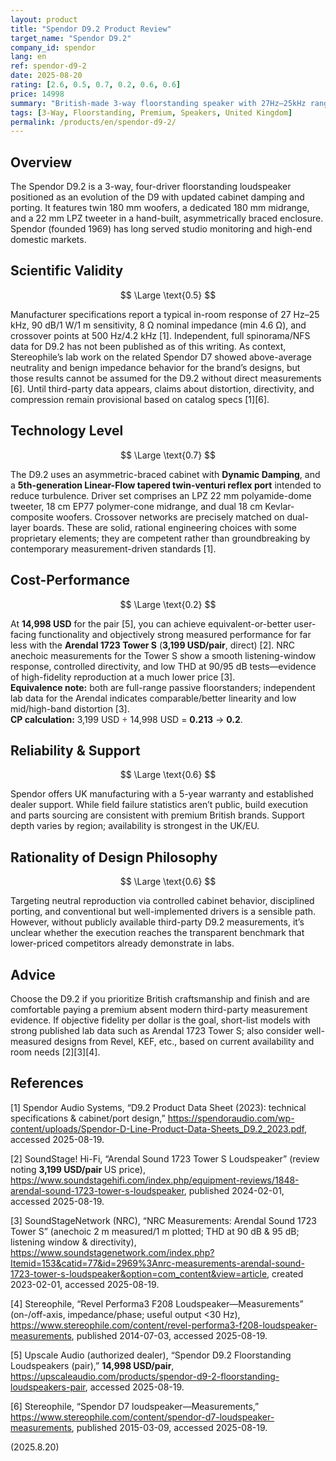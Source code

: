 ```yaml
---
layout: product
title: "Spendor D9.2 Product Review"
target_name: "Spendor D9.2"
company_id: spendor
lang: en
ref: spendor-d9-2
date: 2025-08-20
rating: [2.6, 0.5, 0.7, 0.2, 0.6, 0.6]
price: 14998
summary: "British-made 3-way floorstanding speaker with 27Hz–25kHz range and 90dB sensitivity; refined engineering and finish, but cost-performance is weak against objectively strong, lower-priced competitors"
tags: [3-Way, Floorstanding, Premium, Speakers, United Kingdom]
permalink: /products/en/spendor-d9-2/
---
```

## Overview

The Spendor D9.2 is a 3-way, four-driver floorstanding loudspeaker positioned as an evolution of the D9 with updated cabinet damping and porting. It features twin 180 mm woofers, a dedicated 180 mm midrange, and a 22 mm LPZ tweeter in a hand-built, asymmetrically braced enclosure. Spendor (founded 1969) has long served studio monitoring and high-end domestic markets.

## Scientific Validity

$$ \Large \text{0.5} $$

Manufacturer specifications report a typical in-room response of 27 Hz–25 kHz, 90 dB/1 W/1 m sensitivity, 8 Ω nominal impedance (min 4.6 Ω), and crossover points at 500 Hz/4.2 kHz [1]. Independent, full spinorama/NFS data for D9.2 has not been published as of this writing. As context, Stereophile’s lab work on the related Spendor D7 showed above-average neutrality and benign impedance behavior for the brand’s designs, but those results cannot be assumed for the D9.2 without direct measurements [6]. Until third-party data appears, claims about distortion, directivity, and compression remain provisional based on catalog specs [1][6].

## Technology Level

$$ \Large \text{0.7} $$

The D9.2 uses an asymmetric-braced cabinet with **Dynamic Damping**, and a **5th-generation Linear-Flow tapered twin-venturi reflex port** intended to reduce turbulence. Driver set comprises an LPZ 22 mm polyamide-dome tweeter, 18 cm EP77 polymer-cone midrange, and dual 18 cm Kevlar-composite woofers. Crossover networks are precisely matched on dual-layer boards. These are solid, rational engineering choices with some proprietary elements; they are competent rather than groundbreaking by contemporary measurement-driven standards [1].

## Cost-Performance

$$ \Large \text{0.2} $$

At **14,998 USD** for the pair [5], you can achieve equivalent-or-better user-facing functionality and objectively strong measured performance for far less with the **Arendal 1723 Tower S** (**3,199 USD/pair**, direct) [2]. NRC anechoic measurements for the Tower S show a smooth listening-window response, controlled directivity, and low THD at 90/95 dB tests—evidence of high-fidelity reproduction at a much lower price [3].  
**Equivalence note:** both are full-range passive floorstanders; independent lab data for the Arendal indicates comparable/better linearity and low mid/high-band distortion [3].  
**CP calculation:** 3,199 USD ÷ 14,998 USD = **0.213** → **0.2**.

## Reliability & Support

$$ \Large \text{0.6} $$

Spendor offers UK manufacturing with a 5-year warranty and established dealer support. While field failure statistics aren’t public, build execution and parts sourcing are consistent with premium British brands. Support depth varies by region; availability is strongest in the UK/EU.

## Rationality of Design Philosophy

$$ \Large \text{0.6} $$

Targeting neutral reproduction via controlled cabinet behavior, disciplined porting, and conventional but well-implemented drivers is a sensible path. However, without publicly available third-party D9.2 measurements, it’s unclear whether the execution reaches the transparent benchmark that lower-priced competitors already demonstrate in labs.

## Advice

Choose the D9.2 if you prioritize British craftsmanship and finish and are comfortable paying a premium absent modern third-party measurement evidence. If objective fidelity per dollar is the goal, short-list models with strong published lab data such as Arendal 1723 Tower S; also consider well-measured designs from Revel, KEF, etc., based on current availability and room needs [2][3][4].

## References

[1] Spendor Audio Systems, “D9.2 Product Data Sheet (2023): technical specifications & cabinet/port design,” https://spendoraudio.com/wp-content/uploads/Spendor-D-Line-Product-Data-Sheets_D9.2_2023.pdf, accessed 2025-08-19.

[2] SoundStage! Hi-Fi, “Arendal Sound 1723 Tower S Loudspeaker” (review noting **3,199 USD/pair** US price), https://www.soundstagehifi.com/index.php/equipment-reviews/1848-arendal-sound-1723-tower-s-loudspeaker, published 2024-02-01, accessed 2025-08-19.

[3] SoundStageNetwork (NRC), “NRC Measurements: Arendal Sound 1723 Tower S” (anechoic 2 m measured/1 m plotted; THD at 90 dB & 95 dB; listening window & directivity), https://www.soundstagenetwork.com/index.php?Itemid=153&catid=77&id=2969%3Anrc-measurements-arendal-sound-1723-tower-s-loudspeaker&option=com_content&view=article, created 2023-02-01, accessed 2025-08-19.

[4] Stereophile, “Revel Performa3 F208 Loudspeaker—Measurements” (on-/off-axis, impedance/phase; useful output <30 Hz), https://www.stereophile.com/content/revel-performa3-f208-loudspeaker-measurements, published 2014-07-03, accessed 2025-08-19.

[5] Upscale Audio (authorized dealer), “Spendor D9.2 Floorstanding Loudspeakers (pair),” **14,998 USD/pair**, https://upscaleaudio.com/products/spendor-d9-2-floorstanding-loudspeakers-pair, accessed 2025-08-19.

[6] Stereophile, “Spendor D7 loudspeaker—Measurements,” https://www.stereophile.com/content/spendor-d7-loudspeaker-measurements, published 2015-03-09, accessed 2025-08-19.

(2025.8.20)

